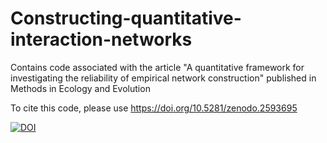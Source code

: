 # Constructing-quantitative-interaction-networks
Contains code associated with the article "A quantitative framework for investigating the reliability of empirical network construction" published in Methods in Ecology and Evolution

To cite this code, please use https://doi.org/10.5281/zenodo.2593695

[![DOI](https://zenodo.org/badge/175657762.svg)](https://zenodo.org/badge/latestdoi/175657762)
